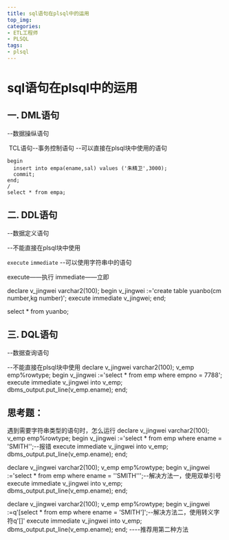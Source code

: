 ```yaml
---
title: sql语句在plsql中的运用
top_img: 
categories: 
- ETL工程师
- PLSQL
tags:
- plsql
---
```


# sql语句在plsql中的运用

## 一. DML语句

--数据操纵语句

​    TCL语句--事务控制语句
--可以直接在plsql块中使用的语句

```PLSQL
begin
  insert into empa(ename,sal) values ('朱精卫',3000);
  commit;
end;
/
select * from empa;
```



## 二. DDL语句

--数据定义语句

--不能直接在plsql块中使用

`execute` `immediate` --可以使用字符串中的语句

execute——执行   immediate——立即

declare
  v_jingwei varchar2(100);
begin
  v_jingwei :='create table yuanbo(cm number,kg number)';
  execute immediate v_jingwei;
end;

select * from yuanbo;

## 三. DQL语句

--数据查询语句

--不能直接在plsql块中使用
declare
  v_jingwei varchar2(100);
  v_emp emp%rowtype;
begin
  v_jingwei :='select * from emp where empno = 7788';
  execute immediate v_jingwei into v_emp;
  dbms_output.put_line(v_emp.ename);
end;

## 思考题：

遇到需要字符串类型的语句时，怎么运行
declare
  v_jingwei varchar2(100);
  v_emp emp%rowtype;
begin
  v_jingwei :='select * from emp where ename = 'SMITH'';--报错
  execute immediate v_jingwei into v_emp;
  dbms_output.put_line(v_emp.ename);
end;

declare
  v_jingwei varchar2(100);
  v_emp emp%rowtype;
begin
  v_jingwei :='select * from emp where ename = ''SMITH''';--解决方法一，使用双单引号
  execute immediate v_jingwei into v_emp;
  dbms_output.put_line(v_emp.ename);
end;

declare
  v_jingwei varchar2(100);
  v_emp emp%rowtype;
begin
  v_jingwei :=q'[select * from emp where ename = 'SMITH']';--解决方法二，使用转义字符q'[]'
  execute immediate v_jingwei into v_emp;
  dbms_output.put_line(v_emp.ename);
end;
----推荐用第二种方法